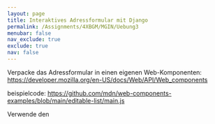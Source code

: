```yaml
---
layout: page
title: Interaktives Adressformular mit Django
permalink: /Assignments/4XBGM/MGIN/Uebung3
menubar: false
nav_exclude: true
exclude: true
nav: false
---
```


Verpacke das Adressformular in einen eigenen Web-Komponenten: https://developer.mozilla.org/en-US/docs/Web/API/Web_components 

beispielcode: https://github.com/mdn/web-components-examples/blob/main/editable-list/main.js

Verwende den <template>-Tag um den Aufbau des Komponenten zu definieren. 